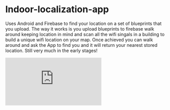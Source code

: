 # Indoor-localization-app
Uses Android and Firebase to find your location on a set of blueprints that you upload. The way it works is you upload blueprints to firebase
walk around keeping location in mind and scan all the wifi singals in a building to build a unique wifi location on your map.
Once achieved you can walk around and ask the App to find you and it will return your nearest stored location. Still very much in the early stages!

![alt text](https://github.com/WorldPierce/Indoor-localization-app/blob/88d6a37bd20e47758cd905f7fa81d8567fee91ca/poster.pdf)
